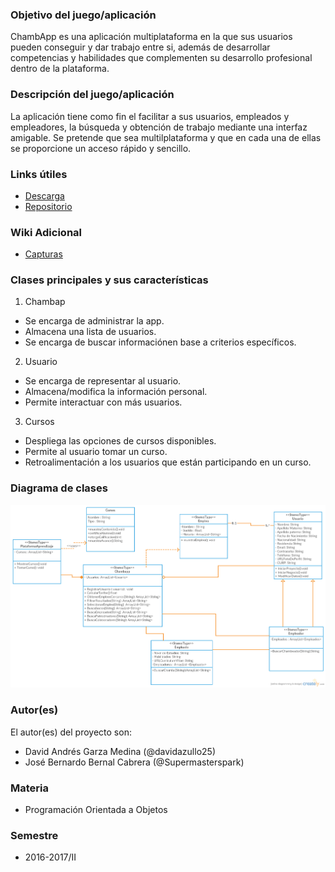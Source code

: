 ### Objetivo del juego/aplicación
ChambApp es una aplicación multiplataforma en la que sus usuarios pueden conseguir y dar trabajo entre si, además de desarrollar competencias y habilidades que complementen su desarrollo profesional dentro de la plataforma.

### Descripción del juego/aplicación
La aplicación tiene como fin el facilitar a sus usuarios, empleados y empleadores, la búsqueda y obtención de trabajo mediante una interfaz amigable. Se pretende que sea multilplataforma y que en cada una de ellas se proporcione un acceso rápido y sencillo.

### Links útiles
* [Descarga](https://github.com/acominf/ChambApp/releases)
* [Repositorio](https://github.com/acominf/ChambApp)

### Wiki Adicional
* [Capturas](Sitio/Capturas)

### Clases principales y sus características
1. Chambap
* Se encarga de administrar la app.
* Almacena una lista de usuarios.
* Se encarga de buscar informaciónen base a criterios específicos.

2. Usuario
* Se encarga de representar al usuario.
* Almacena/modifica la información personal.
* Permite interactuar con más usuarios.

3. Cursos
* Despliega las opciones de cursos disponibles.
* Permite al usuario tomar un curso.
* Retroalimentación a los usuarios que están participando en un curso.

### Diagrama de clases
![Diagrama de clases](Imágenes/ChamApp.png)

### Autor(es)
El autor(es) del proyecto son:
- David Andrés Garza Medina (@davidazullo25)
- José Bernardo Bernal Cabrera (@Supermasterspark)

### Materia
- Programación Orientada a Objetos

### Semestre
- 2016-2017/II
